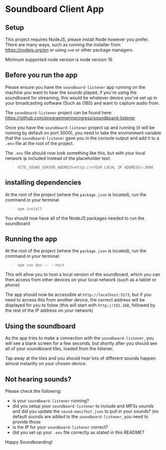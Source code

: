 # Soundboard Client App

## Setup

This project requires NodeJS, please install Node however you prefer. There are many ways, such as running the installer from https://nodejs.org/en or using `nvm` or other package managers.

Minimum supported node version is node version 16

## Before you run the app

Please ensure you have the `soundboard-listener` app running on the machine you want to hear the sounds played, if you're using the soundboard for streaming, this would be whatever device you've set up in your broadcasting software (Such as OBS) and want to capture audio from.

The `soundboard-listener` project can be found here:
https://github.com/programmerinprogress/soundboard-listener

Once you have the `soundboard-listener` project up and running (it will be running by default on port 3000), you need to take the environment variable that the `soundboard-listener` gave you in the console output and add it to a `.env` file at the root of the project.

The `.env` file should now look something like this, but with your local network ip included instead of the placeholder text:

> `VITE_SOUND_SERVER_ADDRESS=http://<YOUR LOCAL IP ADDRESS>:3000`

## installing dependencies

At the root of the project (where the `package.json` is located), run the command in your terminal:

> `npm install`

You should now have all of the NodeJS packages needed to run the soundboard

## Running the app

At the root of the project (where the `package.json` is located), run the command in your terminal:

> `npm run dev -- --host`

This will allow you to host a local version of the soundboard, which you can then access from other devices on your local network (such as a tablet or phone)

The app should now be accessible at `http://localhost:5173`, but if you need to access this from another device, the correct address will be displayed for you to folow (this will start with `http://192.168`, followed by the rest of the IP address on your network)

## Using the soundboard

As the app tries to make a connection with the `soundboard-listener`, you will see a blank screen for a few seconds, but shortly after you should see all of your soundboard tiles, loaded from the listener.

Tap away at the tiles and you should hear lots of different sounds happen almost instantly on your chosen device.

## Not hearing sounds?

Please check the following:

- is your `soundboard-listener` running?
- did you setup your `soundboard-listener` to include and MP3s sounds and did you update the `sound-manifest.json` to pull in your sounds? (no default sounds are added to the `soundboard-listener`, you need to provide those
- is the IP for your `soundboard-listener` correct?
- did you set up your `.env` file correctly as stated in this README?

Happy Soundboarding!
